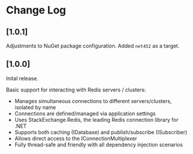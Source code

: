 # Change Log

## [1.0.1]

Adjustments to NuGet package configuration.
Added `net452` as a target.

## [1.0.0]

Inital release.

Basic support for interacting with Redis servers / clusters:

- Manages simultaneous connections to different servers/clusters, isolated by name
- Connections are defined/managed via application settings
- Uses StackExchange.Redis, the leading Redis connection library for .NET
- Supports both caching (IDatabase) and publish/subscribe (ISubscriber)
- Allows direct access to the IConnectionMultiplexer
- Fully thread-safe and friendly with all dependency injection scenarios
